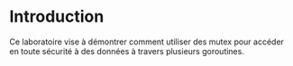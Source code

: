 # Introduction

Ce laboratoire vise à démontrer comment utiliser des mutex pour accéder en toute sécurité à des données à travers plusieurs goroutines.
